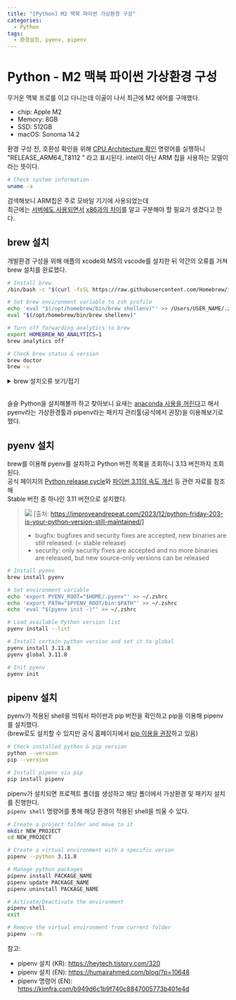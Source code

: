 ```yaml
---
title: "[Python] M2 맥북 파이썬 가상환경 구성"
categories:
  - Python
tags:
  - 환경설정, pyenv, pipenv
---
```

# Python - M2 맥북 파이썬 가상환경 구성

무거운 맥북 프로를 이고 다니는데 이골이 나서 최근에 M2 에어를 구매했다.  
+ chip: Apple M2
+ Memory: 8GB
+ SSD: 512GB
+ macOS: Sonoma 14.2

환경 구성 전, 호환성 확인을 위해 [CPU Architecture 확인](https://velog.io/@hotsun1508/%EB%A7%A5%EB%B6%81-CPU-%EC%95%84%ED%82%A4%ED%85%8D%EC%B2%98-%ED%99%95%EC%9D%B8%ED%95%98%EA%B8%B0) 명령어를 실행하니  
"RELEASE_ARM64_T8112 " 라고 표시된다. intel이 아닌 ARM 칩을 사용하는 모델이라는 뜻이다.

```zsh
# Check system information
uname -a
```

검색해보니 ARM칩은 주로 모바일 기기에 사용되었는데  
최근에는 [서버에도 사용되면서](https://velog.io/@480/%EC%9D%B4%EC%A0%9C%EB%8A%94-%EA%B0%9C%EB%B0%9C%EC%9E%90%EB%8F%84-CPU-%EC%95%84%ED%82%A4%ED%85%8D%EC%B2%98%EB%A5%BC-%EA%B5%AC%EB%B6%84%ED%95%B4%EC%95%BC-%ED%95%A9%EB%8B%88%EB%8B%A4)
[x86과의 차이](https://www.redhat.com/ko/topics/linux/ARM-vs-x86)를 알고 구분해야 할 필요가 생겼다고 한다.

## brew 설치

개발환경 구성을 위해 애플의 xcode와 MS의 vscode를 설치한 뒤
약간의 오류를 거쳐 brew 설치를 완료했다. 

```zsh
# Install brew
/bin/bash -c "$(curl -fsSL https://raw.githubusercontent.com/Homebrew/install/HEAD/install.sh)"

# Set brew environment variable to zsh profile
echo 'eval "$(/opt/homebrew/bin/brew shellenv)"' >> /Users/USER_NAME/.zprofile
eval "$(/opt/homebrew/bin/brew shellenv)"

# Turn off forwarding analytics to brew
export HOMEBREW_NO_ANALYTICS=1  
brew analytics off

# Check brew status & version
brew doctor
brew -v
```

<details>
<summary>brew 설치오류 보기/접기</summary>
<br>

USER_NAME을 안 바꾸고 커맨드를 실행해서 "no such file or directory" 오류가 발생했다.
금세 수정하기 했지만 ChatGPT 3.5에 물어보며 내용을 정리해봤다.

>  ## zsh에서 해당 명령어 실행 시 동작
> 
> 해당 명령어는 Homebrew를 설치한 경우, 사용자의 zsh 셸 환경을 구성하는 데 사용됩니다.
> 
> 1. `echo 'eval "$(/opt/homebrew/bin/brew shellenv)"'`: 이 부분은 홈브류(Homebrew)의 환경 변수를 현재 셸 세션에 로드하는 명령어입니다. `brew shellenv`는 홈브류의 환경을 설정하는 스크립트를 실행합니다.
>     
> 2. `>> /Users/USER_NAME/.zprofile`: 이 부분은 앞서 출력한 명령어를 현재 사용자의 zsh 프로파일 파일인 `.zprofile`에 추가합니다. `.zprofile`은 zsh 셸이 로그인할 때 실행되는 파일로, 여기에 설정이 추가되면 새로운 셸 세션이 시작될 때마다 Homebrew 환경이 자동으로 로드됩니다.
  >   
> 이렇게 함으로써, 새로운 zsh 셸 세션을 시작할 때마다 Homebrew의 환경이 자동으로 설정되어 터미널에서 `brew` 명령어를 사용할 수 있게 됩니다.
> 
> ### 🌐 소스
> 1. [velog.io - M1 Mac Home brew를 설치해보자](https://velog.io/@dev_halo/M1-Mac-Home-brew%EB%A5%BC-%EC%84%A4%EC%B9%98%ED%95%B4%EB%B3%B4%EC%9E%90)
> 2. [badayak.com - zsh: parse error 해결 방법](https://badayak.com/entry/zsh-parse-error-near-%EC%97%90%EB%9F%AC-%ED%95%B4%EA%B2%B0-%EB%B0%A9%EB%B2%95) 

</details>
<br>

슬슬 Python을 설치해볼까 하고 찾아보니 요새는 [anaconda 사용을 꺼린다](https://devbull.xyz/python-create-environment/#3-pyenv-virtualenv)고 해서  
pyenv라는 가상환경툴과 pipenv라는 패키지 관리툴(공식에서 권장)을 이용해보기로 했다.

## pyenv 설치
brew를 이용해 pyenv를 설치하고 Python 버전 목록을 조회하니 3.13 버전까지 조회된다.  
공식 페이지의 [Python release cycle](https://devguide.python.org/versions/)와 [파이썬 3.11의 속도 개선](https://yozm.wishket.com/magazine/detail/2096/) 등 
관련 자료를 참조해  
Stable 버전 중 하나인 3.11 버전으로 설치했다.  

> ![](https://i0.wp.com/improveandrepeat.com/wp-content/uploads/2023/11/PythonFriday_PythonSupportGant.png?w=800&ssl=1)
[출처: https://improveandrepeat.com/2023/12/python-friday-203-is-your-python-version-still-maintained/]
> 
> + bugfix: bugfixes and security fixes are accepted, new binaries are still released. (= stable release)
> + security: only security fixes are accepted and no more binaries are released, but new source-only versions can be released  


```zsh
# Install pyenv
brew install pyenv

# Set environment variable
echo 'export PYENV_ROOT="$HOME/.pyenv"' >> ~/.zshrc
echo 'export PATH="$PYENV_ROOT/bin:$PATH"' >> ~/.zshrc
echo 'eval "$(pyenv init -)"' >> ~/.zshrc

# Load available Python version list
pyenv install --list

# Install certain python version and set it to global
pyenv install 3.11.8
pyenv global 3.11.8 

# Init pyenv
pyenv init
```

## pipenv 설치

pyenv가 적용된 shell을 띄워서 파이썬과 pip 버전을 확인하고 pip을 이용해 pipenv를 설치했다.  
(brew로도 설치할 수 있지만 공식 홈페이지에서 [pip 이용을 권장](https://pipenv.pypa.io/en/latest/installation.html#homebrew-installation-of-pipenv)하고 있음)  

```zsh
# Check installed python & pip version
python --version
pip --version

# Install pipenv via pip
pip install pipenv
```

pipenv가 설치되면 프로젝트 폴더를 생성하고 해당 폴더에서 가상환경 및 패키지 설치를 진행한다.  
`pipenv shell` 명령어를 통해 해당 환경이 적용된 shell을 띄울 수 있다. 

```zsh
# Create a project folder and move to it
mkdir NEW_PROJECT
cd NEW_PROJECT

# Create a virtual environment with a specific verson
pipenv --python 3.11.8

# Manage python packages
pipenv install PACKAGE_NAME
pipenv update PACKAGE_NAME
pipenv uninstall PACKAGE_NAME

# Activate/Deactivate the environment
pipenv shell
exit

# Remove the virtual environment from current folder
pipenv --rm
```

참고: 
+ pipenv 설치 (KR): https://heytech.tistory.com/320
+ pipenv 설치 (EN): https://humairahmed.com/blog/?p=10648
+ pipenv 명령어 (EN): https://kimfra.com/b949d6c1b9f740c8847005773b401e4d
